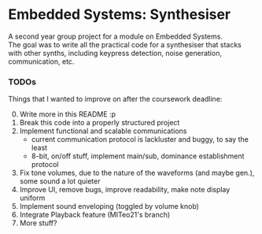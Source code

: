 # Embedded Systems: Synthesiser

A second year group project for a module on Embedded Systems.\
The goal was to write all the practical code for a synthesiser that stacks with other synths, 
including keypress detection, noise generation, communication, etc.




### TODOs

Things that I wanted to improve on after the coursework deadline:

0. Write more in this README :p
1. Break this code into a properly structured project
2. Implement functional and scalable communications
   - current communication protocol is lackluster and buggy, to say the least
   - 8-bit, on/off stuff, implement main/sub, dominance establishment protocol
3. Fix tone volumes, due to the nature of the waveforms (and maybe gen.), some sound a lot quieter
4. Improve UI, remove bugs, improve readability, make note display uniform
5. Implement sound enveloping (toggled by volume knob)
6. Integrate Playback feature (MITeo21's branch)
7. More stuff?
